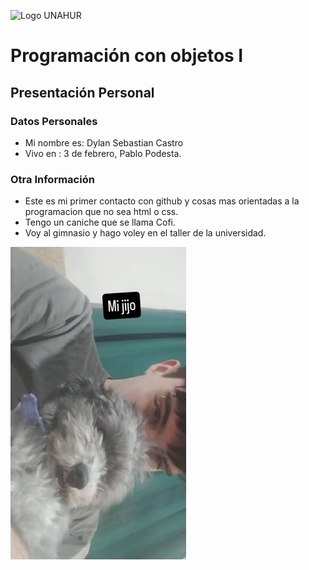 ![Logo UNAHUR](./UNAHUR.png)

# Programación con objetos I
## Presentación Personal

### Datos Personales
- Mi nombre es: Dylan Sebastian Castro
- Vivo en : 3 de febrero, Pablo Podesta.


### Otra Información
- Este es mi primer contacto con github y cosas mas orientadas a la programacion que no sea html o css.
- Tengo un caniche que se llama Cofi.
- Voy al gimnasio y hago voley en el taller de la universidad.

![Foto Mia y de mi perro](./CofiYYoedited.jpg)
